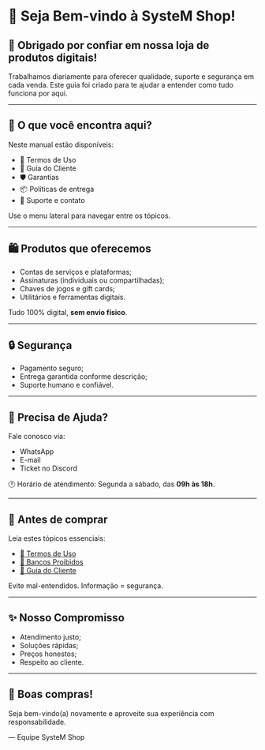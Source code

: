 # 👋 Seja Bem-vindo à SysteM Shop!

## 🎉 Obrigado por confiar em nossa loja de produtos digitais!

Trabalhamos diariamente para oferecer qualidade, suporte e segurança em cada venda. Este guia foi criado para te ajudar a entender como tudo funciona por aqui.

---

## 🧭 O que você encontra aqui?

Neste manual estão disponíveis:

- 📄 Termos de Uso
- 📘 Guia do Cliente
- 🛡️ Garantias
- 📦 Políticas de entrega
- 💬 Suporte e contato

Use o menu lateral para navegar entre os tópicos.

---

## 🛍️ Produtos que oferecemos

- Contas de serviços e plataformas;
- Assinaturas (individuais ou compartilhadas);
- Chaves de jogos e gift cards;
- Utilitários e ferramentas digitais.

Tudo 100% digital, **sem envio físico**.

---

## 🔒 Segurança

- Pagamento seguro;
- Entrega garantida conforme descrição;
- Suporte humano e confiável.

---

## 💬 Precisa de Ajuda?

Fale conosco via:

- WhatsApp
- E-mail
- Ticket no Discord

🕐 Horário de atendimento: Segunda a sábado, das **09h às 18h**.

---

## 📢 Antes de comprar

Leia estes tópicos essenciais:

- [📄 Termos de Uso](#)
- [🛑 Bancos Proibidos](#)
- [📘 Guia do Cliente](#)

Evite mal-entendidos. Informação = segurança.

---

## ✨ Nosso Compromisso

- Atendimento justo;
- Soluções rápidas;
- Preços honestos;
- Respeito ao cliente.

---

## 🙌 Boas compras!

Seja bem-vindo(a) novamente e aproveite sua experiência com responsabilidade.

— Equipe SysteM Shop
